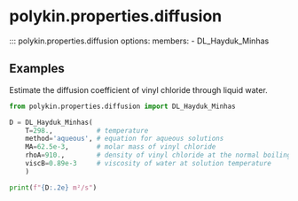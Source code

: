 # polykin.properties.diffusion

::: polykin.properties.diffusion
    options:
        members:
            - DL_Hayduk_Minhas

## Examples

Estimate the diffusion coefficient of vinyl chloride through liquid water.

```python exec="on" source="material-block"
from polykin.properties.diffusion import DL_Hayduk_Minhas

D = DL_Hayduk_Minhas(
    T=298.,           # temperature
    method='aqueous', # equation for aqueous solutions
    MA=62.5e-3,       # molar mass of vinyl chloride
    rhoA=910.,        # density of vinyl chloride at the normal boiling point
    viscB=0.89e-3     # viscosity of water at solution temperature
    )

print(f"{D:.2e} m²/s")
```
